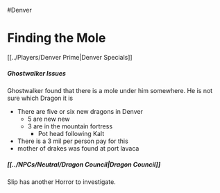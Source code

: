 #Denver
# Finding the Mole

[[../Players/Denver Prime|Denver Specials]]

##### Ghostwalker Issues
Ghostwalker found that there is a mole under him somewhere. He is not sure which Dragon it is
- There are five or six new dragons in Denver
	- 5 are new new 
	- 3 are in the mountain fortress
		- Pot head following Kalt
- There is a 3 mil per person pay for this
- mother of drakes was found at port lavaca


##### [[../NPCs/Neutral/Dragon Council|Dragon Council]]
Slip has another Horror to investigate.
